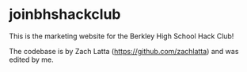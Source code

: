 # joinbhshackclub
This is the marketing website for the Berkley High School Hack Club!

The codebase is by Zach Latta (https://github.com/zachlatta) and was edited by me.
